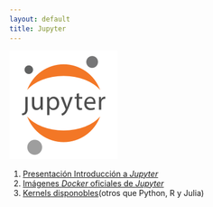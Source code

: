 ```yaml
---
layout: default
title: Jupyter
---
```


![](slides/imagenes/jupyter.png)

1. [Presentación Introducción a *Jupyter*](slides/)
2. [Imágenes *Docker* oficiales de *Jupyter*](https://jupyter-docker-stacks.readthedocs.io/en/latest/using/selecting.html)
3. [Kernels disponobles](https://github.com/jupyter/jupyter/wiki/Jupyter-kernels)(otros que Python, R y Julia)
